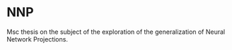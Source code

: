 # NNP
Msc thesis on the subject of the exploration of the generalization of Neural Network Projections.
